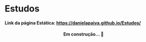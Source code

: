 # Estudos

#### Link da página Estática: https://danielapaiva.github.io/Estudos/

<h4 align="center"> 
	 Em construção...  🚧
</h4>
